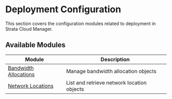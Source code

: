 # Deployment Configuration

This section covers the configuration modules related to deployment in Strata Cloud Manager.

## Available Modules

| Module                                            | Description                                |
|---------------------------------------------------|--------------------------------------------|
| [Bandwidth Allocations](bandwidth_allocations.md) | Manage bandwidth allocation objects        |
| [Network Locations](network_locations.md)         | List and retrieve network location objects |

